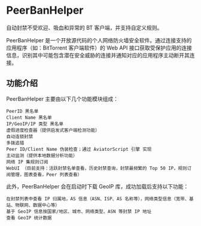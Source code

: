 # PeerBanHelper

自动封禁不受欢迎、吸血和异常的 BT 客户端，并支持自定义规则。

PeerBanHelper 是一个开放源代码的个人网络防火墙安全软件。通过连接支持的应用程序（如：BitTorrent 客户端软件）的 Web API 接口获取受保护应用的连接信息，识别其中可能包含潜在安全威胁的连接并通知对应的应用程序主动断开其连接。

## 功能介绍

PeerBanHelper 主要由以下几个功能模块组成：

    PeerID 黑名单
    Client Name 黑名单
    IP/GeoIP/IP 类型 黑名单
    虚假进度检查器（提供启发式客户端检测功能）
    自动连锁封禁
    多拨追猎
    Peer ID/Client Name 伪装检查；通过 AviatorScript 引擎 实现
    主动监测（提供本地数据分析功能）
    网络 IP 集规则订阅
    WebUI （目前支持：活跃封禁名单查看，历史封禁查询，封禁最频繁的 Top 50 IP，规则订阅管理，图表查看，Peer 列表查看）
    
此外，PeerBanHelper 会在启动时下载 GeoIP 库，成功加载后支持以下功能：

    在封禁列表中查看 IP 归属地，AS 信息（ASN、ISP、AS 名称等），网络类型信息（宽带、基站、物联网、数据中心等）
    基于 GeoIP 信息按国家/地区、城市、网络类型、ASN 等封禁 IP 地址
    查看 GeoIP 统计数据
